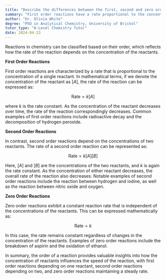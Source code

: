 ```yaml
---
title: "Describe the differences between the first, second and zero order reactions"
summary: "First order reactions have a rate proportional to the concentration of one reactant, while second order reactions have a rate proportional to the concentration of two reactants. Zero order reactions have a constant rate independent of reactant concentration."
author: "Dr. Olivia White"
degree: "PhD in Analytical Chemistry, University of Bristol"
tutor_type: "A-Level Chemistry Tutor"
date: 2024-04-23
---
```


Reactions in chemistry can be classified based on their order, which reflects how the rate of the reaction depends on the concentration of the reactants. 

**First Order Reactions** 

First order reactions are characterized by a rate that is proportional to the concentration of a single reactant. In mathematical terms, if we denote the concentration of the reactant as $[A]$, the rate of the reaction can be expressed as:

$$
\text{Rate} = k[A]
$$

where $k$ is the rate constant. As the concentration of the reactant decreases over time, the rate of the reaction correspondingly decreases. Common examples of first order reactions include radioactive decay and the decomposition of hydrogen peroxide.

**Second Order Reactions** 

In contrast, second order reactions depend on the concentrations of two reactants. The rate of a second order reaction can be represented as:

$$
\text{Rate} = k[A][B]
$$

Here, $[A]$ and $[B]$ are the concentrations of the two reactants, and $k$ is again the rate constant. As the concentration of either reactant decreases, the overall rate of the reaction also decreases. Notable examples of second order reactions include the reaction between hydrogen and iodine, as well as the reaction between nitric oxide and oxygen.

**Zero Order Reactions** 

Zero order reactions exhibit a constant reaction rate that is independent of the concentrations of the reactants. This can be expressed mathematically as:

$$
\text{Rate} = k
$$

In this case, the rate remains constant regardless of changes in the concentration of the reactants. Examples of zero order reactions include the breakdown of aspirin and the oxidation of ethanol.

In summary, the order of a reaction provides valuable insights into how the concentration of reactants influences the speed of the reaction, with first order reactions depending on one reactant, second order reactions depending on two, and zero order reactions maintaining a steady rate.
    
